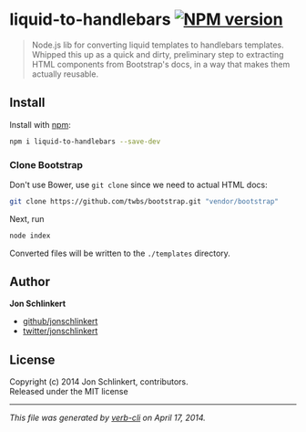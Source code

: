 # liquid-to-handlebars [![NPM version](https://badge.fury.io/js/liquid-to-handlebars.png)](http://badge.fury.io/js/liquid-to-handlebars)

> Node.js lib for converting liquid templates to handlebars templates. Whipped this up as a quick and dirty, preliminary step to extracting HTML components from Bootstrap's docs, in a way that makes them actually reusable.

## Install
Install with [npm](npmjs.org):

```bash
npm i liquid-to-handlebars --save-dev
```


### Clone Bootstrap

Don't use Bower, use `git clone` since we need to actual HTML docs:

```bash
git clone https://github.com/twbs/bootstrap.git "vendor/bootstrap"
```

Next, run

```bash
node index
```

Converted files will be written to the `./templates` directory.

## Author

**Jon Schlinkert**

+ [github/jonschlinkert](https://github.com/jonschlinkert)
+ [twitter/jonschlinkert](http://twitter.com/jonschlinkert)

## License
Copyright (c) 2014 Jon Schlinkert, contributors.  
Released under the MIT license

***

_This file was generated by [verb-cli](https://github.com/assemble/verb-cli) on April 17, 2014._